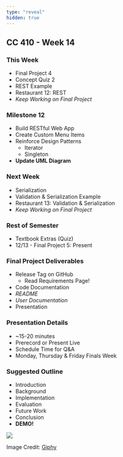 ```yaml
---
type: "reveal"
hidden: true
---
```

<section>
	<h2>CC 410 - Week 14</h2>
</section>
<section>
	<h3>This Week</h3>
	<ul>
		<li>Final Project 4</li>
		<li>Concept Quiz 2</li>
		<li>REST Example</li>
		<li>Restaurant 12: REST</li>
		<li><i>Keep Working on Final Project</i></li>
	</ul>
</section>
<section>
	<h3>Milestone 12</h3>
	<ul>
		<li>Build RESTful Web App</li>
		<li>Create Custom Menu Items</li>
		<li>Reinforce Design Patterns<ul>
			<li>Iterator</li>
			<li>Singleton</li>
		</ul></li>
		<li><b>Update UML Diagram</b></li>
	</ul>
</section>
<section>
	<h3>Next Week</h3>
	<ul>
		<li>Serialization</li>
		<li>Validation & Serialization Example</li>
		<li>Restaurant 13: Validation & Serialization </li>
		<li><i>Keep Working on Final Project</i></li>
	</ul>
</section>
<section>
	<h3>Rest of Semester</h3>
	<ul>
		<li>Textbook Extras (Quiz)</li>
		<li>12/13 - Final Project 5: Present</li>
	</ul>
</section>
<section>
	<h3>Final Project Deliverables</h3>
	<ul>
		<li>Release Tag on GitHub<ul>
			<li>Read Requirements Page!</li>
		</ul></li>
		<li>Code Documentation</li>
		<li><i>README</i></li>
		<li><i>User Documentation</i></li>
		<li>Presentation</li>
	</ul>
</section>
<section>
	<h3>Presentation Details</h3>
	<ul>
		<li>~15-20 minutes</li>
		<li>Prerecord or Present Live</li>
		<li>Schedule Time for Q&A</li>
		<li>Monday, Thursday & Friday Finals Week</li>
	</ul>
</section>
<section>
	<h3>Suggested Outline</h3>
	<ul>
		<li>Introduction</li>
		<li>Background</li>
		<li>Implementation</li>
		<li>Evaluation</li>
		<li>Future Work</li>
		<li>Conclusion</li>
		<li><b>DEMO!</b></li>
	</ul>
</section>
<section>
	<img class="plain stretch" src="https://media.giphy.com/media/yvzYir1XJJiicLPFuu/giphy.gif">
	<p class="imagecredit">Image Credit: <a href="https://giphy.com/gifs/yvzYir1XJJiicLPFuu">Giphy</a></p>
</section>